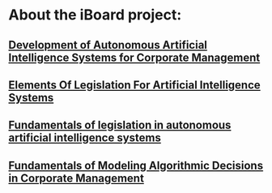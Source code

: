 # About the iBoard project:
## [Development of Autonomous Artificial Intelligence Systems for Corporate Management](https://arxiv.org/abs/2407.17588)
## [Elements Of Legislation For Artificial Intelligence Systems](https://arxiv.org/abs/2407.10305)
## [Fundamentals of legislation in autonomous artificial intelligence systems](https://www.dependability.ru/jour/article/view/601)
## [Fundamentals of Modeling Algorithmic Decisions in Corporate Management](https://artsoc.jes.su/s207751800032184-1-1/)
<!--
**iboard-project/iboard-project** is a ✨ _special_ ✨ repository because its `README.md` (this file) appears on your GitHub profile.

Here are some ideas to get you started:

- 🔭 I’m currently working on ...
- 🌱 I’m currently learning ...
- 👯 I’m looking to collaborate on ...
- 🤔 I’m looking for help with ...
- 💬 Ask me about ...
- 📫 How to reach me: ...
- 😄 Pronouns: ...
- ⚡ Fun fact: ...
-->
